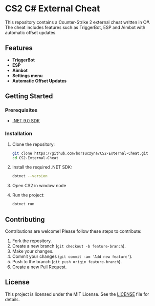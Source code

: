 # CS2 C# External Cheat

This repository contains a Counter-Strike 2 external cheat written in C#. The cheat includes features such as TriggerBot, ESP and Aimbot with automatic offset updates.

## Features

- **TriggerBot**
- **ESP**
- **Aimbot**
- **Settings menu**
- **Automatic Offset Updates**

## Getting Started

### Prerequisites

- [.NET 9.0 SDK](https://dotnet.microsoft.com/download/dotnet/9.0)

### Installation

1. Clone the repository:
   ```sh
   git clone https://github.com/borsuczyna/CS2-External-Cheat.git
   cd CS2-External-Cheat
   ```

2. Install the required .NET SDK:
   ```sh
   dotnet --version
   ```

3. Open CS2 in window node

4. Run the project:
   ```sh
   dotnet run
   ```

## Contributing

Contributions are welcome! Please follow these steps to contribute:

1. Fork the repository.
2. Create a new branch (`git checkout -b feature-branch`).
3. Make your changes.
4. Commit your changes (`git commit -am 'Add new feature'`).
5. Push to the branch (`git push origin feature-branch`).
6. Create a new Pull Request.

## License

This project is licensed under the MIT License. See the [LICENSE](LICENSE) file for details.
